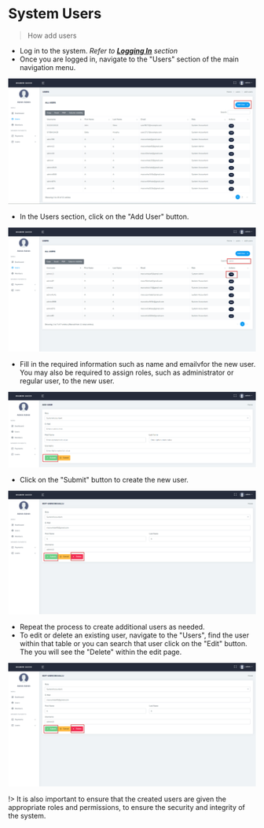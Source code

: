 # System Users
>How add users
- Log in to the system. _Refer to **[Logging In](logging.md)** section_
- Once you are logged in, navigate to the "Users" section of the main navigation menu.

![Adding Users](_media/adduser.png)
- In the Users section, click on the "Add User" button.

![Editing Users](_media/edituser.png)
- Fill in the required information such as name and emailvfor the new user. You may also be required to assign roles, such as administrator or regular user, to the new user.

![UserForm](_media/userform.png)
- Click on the "Submit" button to create the new user.

![Save Edited User](_media/saveedituser.png)

- Repeat the process to create additional users as needed.
- To edit or delete an existing user, navigate to the "Users", find the user within that table or you can search that user  click on the "Edit" button. The you will see the  "Delete" within the edit page.

![Delete User](_media/saveedituser.png)

!> It is also important to ensure that the created users are given the appropriate roles and permissions, to ensure the security and integrity of the system.
